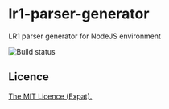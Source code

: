 # lr1-parser-generator
LR1 parser generator for NodeJS environment

![Build status](https://github.com/nicolwk/lr1-parser-generator-js/actions/workflows/webpack.yml/badge.svg)

## Licence

[The MIT Licence (Expat).](LICENSE)
